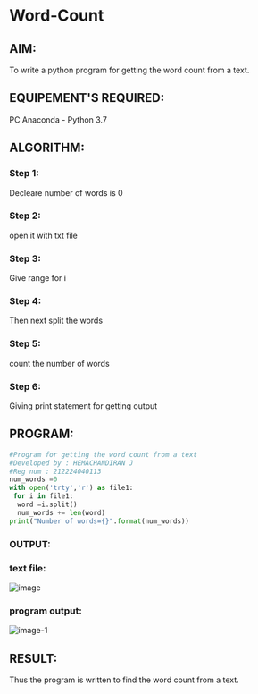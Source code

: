 # Word-Count
## AIM:
To write a python program for getting the word count from a text.
## EQUIPEMENT'S REQUIRED: 
PC
Anaconda - Python 3.7
## ALGORITHM: 
### Step 1:
Decleare number of words is 0
### Step 2: 
 open it with txt file
### Step 3: 
Give range for i
### Step 4:  
Then next split the words
### Step 5: 
count the number of words

### Step 6: 
Giving print statement for getting output
## PROGRAM:

```python
#Program for getting the word count from a text
#Developed by : HEMACHANDIRAN J
#Reg num : 212224040113
num_words =0
with open('trty','r') as file1:
 for i in file1:
  word =i.split()
  num_words += len(word)
print("Number of words={}".format(num_words))

```

### OUTPUT:
 ### text file:
![image](https://github.com/user-attachments/assets/99d3c22b-8bcf-4168-bec3-4f4888027541)


 ### program output:


![image-1](https://github.com/user-attachments/assets/ba8e9f37-ab05-4ec7-b0a5-75b0f4d6f6ab)

## RESULT:
Thus the program is written to find the word count from a text.
